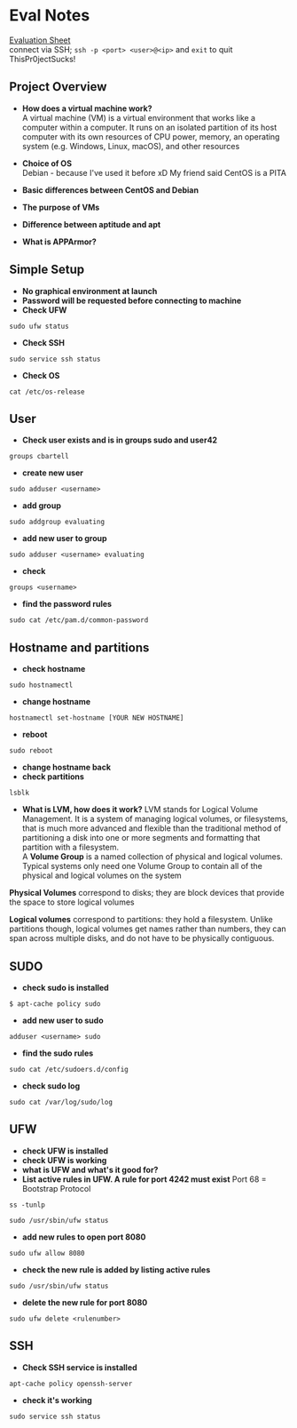 # Eval Notes
[Evaluation Sheet](https://github.com/cabartell/born2beroot/files/7110175/Intra_Projects_Born2beroot_Edit.1.pdf)    
connect via SSH; `ssh -p <port> <user>@<ip>` and `exit` to quit    
ThisPr0jectSucks!

## Project Overview
- **How does a virtual machine work?**    
A virtual machine (VM) is a virtual environment that works like a computer within a computer. It runs on an isolated partition of its host computer with its own resources of CPU power, memory, an operating system (e.g. Windows, Linux, macOS), and other resources

- **Choice of OS**    
Debian - because I've used it before xD My friend said CentOS is a PITA

- **Basic differences between CentOS and Debian**    

- **The purpose of VMs**    
- **Difference between aptitude and apt**    
- **What is APPArmor?**    

## Simple Setup
- **No graphical environment at launch**    
- **Password will be requested before connecting to machine**    
- **Check UFW**    
```
sudo ufw status
```
- **Check SSH**    
```
sudo service ssh status
```
- **Check OS**    
```
cat /etc/os-release
```

## User
- **Check user exists and is in groups sudo and user42**    
```
groups cbartell
```
- **create new user**    
```
sudo adduser <username>
```
- **add group**
```
sudo addgroup evaluating
```
- **add new user to group**
```
sudo adduser <username> evaluating
```
- **check**
```
groups <username>
```
- **find the password rules**
```
sudo cat /etc/pam.d/common-password
```
## Hostname and partitions

- **check hostname**
```
sudo hostnamectl
```
- **change hostname**
```
hostnamectl set-hostname [YOUR NEW HOSTNAME]
```
- **reboot**
```
sudo reboot
```
- **change hostname back**
- **check partitions**
```
lsblk
```
- **What is LVM, how does it work?**
LVM stands for Logical Volume Management. It is a system of managing logical volumes, or filesystems, that is much more advanced and flexible than the traditional method of partitioning a disk into one or more segments and formatting that partition with a filesystem.    
A **Volume Group** is a named collection of physical and logical volumes. Typical systems only need one Volume Group to contain all of the physical and logical volumes on the system    

**Physical Volumes** correspond to disks; they are block devices that provide the space to store logical volumes    

**Logical volumes** correspond to partitions: they hold a filesystem. Unlike partitions though, logical volumes get names rather than numbers, they can span across multiple disks, and do not have to be physically contiguous.    

## SUDO
- **check sudo is installed**
```
$ apt-cache policy sudo
```
- **add new user to sudo**
```
adduser <username> sudo
```
- **find the sudo rules**
```
sudo cat /etc/sudoers.d/config
```
- **check sudo log**
```
sudo cat /var/log/sudo/log
```

## UFW
- **check UFW is installed**
- **check UFW is working**
- **what is UFW and what's it good for?**
- **List active rules in UFW. A rule for port 4242 must exist**
Port 68 = Bootstrap Protocol
```
ss -tunlp
```
```
sudo /usr/sbin/ufw status
```
- **add new rules to open port 8080**   
```
sudo ufw allow 8080
```
- **check the new rule is added by listing active rules**   
```
sudo /usr/sbin/ufw status
```
- **delete the new rule for port 8080**   
```
sudo ufw delete <rulenumber>
```

## SSH
- **Check SSH service is installed**   
```
apt-cache policy openssh-server
```
- **check it's working**   
```
sudo service ssh status
```


